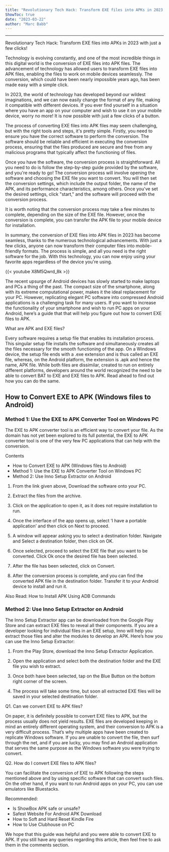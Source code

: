 ```yaml
---
title: "Revolutionary Tech Hack: Transform EXE files into APKs in 2023 with just a few clicks!"
ShowToc: true 
date: "2023-03-22"
author: "Marc Babb"
---
```

*****
Revolutionary Tech Hack: Transform EXE files into APKs in 2023 with just a few clicks!

Technology is evolving constantly, and one of the most incredible things in this digital world is the conversion of EXE files into APK files. The advancement of technology has allowed users to transform EXE files into APK files, enabling the files to work on mobile devices seamlessly. The conversion, which could have been nearly impossible years ago, has been made easy with a simple click. 

In 2023, the world of technology has developed beyond our wildest imaginations, and we can now easily change the format of any file, making it compatible with different devices. If you ever find yourself in a situation where you have an app on your computer and wish to use it on your mobile device, worry no more! It is now possible with just a few clicks of a button. 

The process of converting EXE files into APK files may seem challenging, but with the right tools and steps, it's pretty simple. Firstly, you need to ensure you have the correct software to perform the conversion. The software should be reliable and efficient in executing the conversion process, ensuring that the files produced are secure and free from any malicious programs that typically affect the functioning of files. 

Once you have the software, the conversion process is straightforward. All you need to do is follow the step-by-step guide provided by the software, and you're ready to go! The conversion process will involve opening the software and choosing the EXE file you want to convert. You will then set the conversion settings, which include the output folder, the name of the APK, and its performance characteristics, among others. Once you've set the desired settings, click "start," and the software will proceed with the conversion process. 

It is worth noting that the conversion process may take a few minutes to complete, depending on the size of the EXE file. However, once the conversion is complete, you can transfer the APK file to your mobile device for installation. 

In summary, the conversion of EXE files into APK files in 2023 has become seamless, thanks to the numerous technological advancements. With just a few clicks, anyone can now transform their computer files into mobile-friendly formats. The process is simple, and all you need is the right software for the job. With this technology, you can now enjoy using your favorite apps regardless of the device you're using.

{{< youtube X8M5Qwrd_8k >}} 



The recent upsurge of Android devices has slowly started to make laptops and PCs a thing of the past. The compact size of the smartphone, along with its extreme computational power, makes it the ideal replacement for your PC. However, replicating elegant PC software into compressed Android applications is a challenging task for many users. If you want to increase the functionality of your smartphone and wish to run PC apps on your Android, here’s a guide that that will help you figure out how to convert EXE files to APK.
 
What are APK and EXE files?
 
Every software requires a setup file that enables its installation process. This singular setup file installs the software and simultaneously creates all the files necessary for the smooth functioning of the app. On a Windows device, the setup file ends with a .exe extension and is thus called an EXE file, whereas, on the Android platform, the extension is .apk and hence the name, APK file. While both files are dissimilar, created to run on entirely different platforms, developers around the world recognized the need to be able to convert BAT to EXE and EXE files to APK. Read ahead to find out how you can do the same.
 

 
## How to Convert EXE to APK (Windows files to Android)
 
### Method 1: Use the EXE to APK Converter Tool on Windows PC
 
The EXE to APK converter tool is an efficient way to convert your file. As the domain has not yet been explored to its full potential, the EXE to APK converter tool is one of the very few PC applications that can help with the conversion.
 
Contents
 
- How to Convert EXE to APK (Windows files to Android)
 - Method 1: Use the EXE to APK Converter Tool on Windows PC
 - Method 2: Use Inno Setup Extractor on Android

 
1. From the link given above, Download the software onto your PC.
 
2. Extract the files from the archive.
 
3. Click on the application to open it, as it does not require installation to run.
 
4. Once the interface of the app opens up, select ‘I have a portable application’ and then click on Next to proceed.
 
5. A window will appear asking you to select a destination folder. Navigate and Select a destination folder, then click on OK.
 
6. Once selected, proceed to select the EXE file that you want to be converted. Click Ok once the desired file has been selected.
 
7. After the file has been selected, click on Convert.
 
8. After the conversion process is complete, and you can find the converted APK file in the destination folder. Transfer it to your Android device to install and run it.
 
Also Read: How to Install APK Using ADB Commands
 
### Method 2: Use Inno Setup Extractor on Android
 
The Inno Setup Extractor app can be downloaded from the Google Play Store and can extract EXE files to reveal all their components. If you are a developer looking for individual files in an EXE setup, Inno will help you extract those files and alter the modules to develop an APK. Here’s how you can use the Inno Setup Extractor:
 
1. From the Play Store, download the Inno Setup Extractor Application.
 
2. Open the application and select both the destination folder and the EXE file you wish to extract.
 
3. Once both have been selected, tap on the Blue Button on the bottom right corner of the screen.
 
4. The process will take some time, but soon all extracted EXE files will be saved in your selected destination folder.
 
Q1. Can we convert EXE to APK files?
 
On paper, it is definitely possible to convert EXE files to APK, but the process usually does not yield results. EXE files are developed keeping in mind an entirely different operating system, and their conversion to APK is a very difficult process. That’s why multiple apps have been created to replicate Windows software. If you are unable to convert the file, then surf through the net, and if you are lucky, you may find an Android application that serves the same purpose as the Windows software you were trying to convert.
 
Q2. How do I convert EXE files to APK files?
 
You can facilitate the conversion of EXE to APK following the steps mentioned above and by using specific software that can convert such files. On the other hand, if you want to run Android apps on your PC, you can use emulators like Bluestacks.
 
Recommended:
 
- Is ShowBox APK safe or unsafe?
 - Safest Website For Android APK Download
 - How to Soft and Hard Reset Kindle Fire
 - How to Use Clubhouse on PC

 
We hope that this guide was helpful and you were able to convert EXE to APK. If you still have any queries regarding this article, then feel free to ask them in the comments section.




